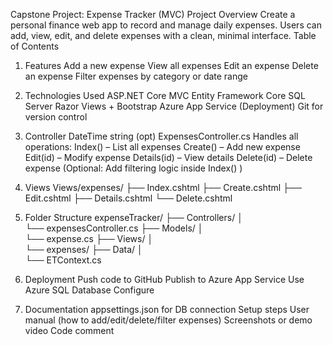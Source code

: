 Capstone Project: Expense Tracker (MVC)
 Project Overview
 Create a personal finance web app to record and manage daily expenses. Users can add,
 view, edit, and delete expenses with a clean, minimal interface.
 Table of Contents
 1. Features
 Add a new expense
 View all expenses
 Edit an expense
 Delete an expense
 Filter expenses by category or date range
 2. Technologies Used
 ASP.NET Core MVC
 Entity Framework Core
 SQL Server
 Razor Views + Bootstrap
 Azure App Service (Deployment)
 Git for version control

 4. Controller
 DateTime
 string (opt)
 ExpensesController.cs
 Handles all operations:
 Index() – List all expenses
 Create() – Add new expense
 Edit(id) – Modify expense
 Details(id) – View details
 Delete(id) – Delete expense
 (Optional: Add filtering logic inside 
Index() )
5. Views
 Views/expenses/ 
├── Index.cshtml 
├── Create.cshtml 
├── Edit.cshtml 
├── Details.cshtml 
└── Delete.cshtml
 6. Folder Structure
 expenseTracker/ 
├── Controllers/ 
│   
└── expensesController.cs 
├── Models/ 
│   
└── expense.cs 
├── Views/ 
│   
└── expenses/ 
├── Data/ 
│   
└── ETContext.cs
 7. Deployment
 Push code to GitHub
 Publish to Azure App Service
 Use Azure SQL Database
 Configure 
8. Documentation
 appsettings.json for DB connection
 Setup steps
 User manual (how to add/edit/delete/filter expenses)
 Screenshots or demo video
 Code comment
